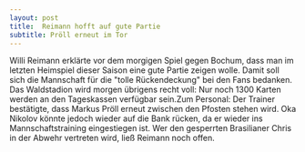 ```yaml
---
layout: post
title:  Reimann hofft auf gute Partie
subtitle: Pröll erneut im Tor
---
```


Willi Reimann erklärte vor dem morgigen Spiel gegen Bochum, dass man im letzten Heimspiel dieser Saison eine gute Partie zeigen wolle. Damit soll sich die Mannschaft für die "tolle Rückendeckung" bei den Fans bedanken. Das Waldstadion wird morgen übrigens recht voll: Nur noch 1300 Karten werden an den Tageskassen verfügbar sein.Zum Personal: Der Trainer bestätigte, dass Markus Pröll erneut zwischen den Pfosten stehen wird. Oka Nikolov könnte jedoch wieder auf die Bank rücken, da er wieder ins Mannschaftstraining eingestiegen ist. Wer den gesperrten Brasilianer Chris in der Abwehr vertreten wird, ließ Reimann noch offen.


